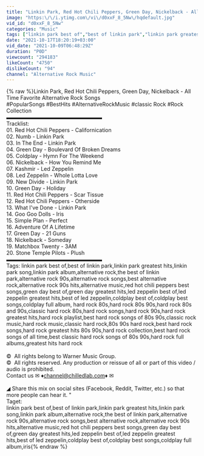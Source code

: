 ```yaml
---
title: "Linkin Park, Red Hot Chili Peppers, Green Day, Nickelback - All Time Favorite Alternative Rock Songs"
image: "https:\/\/i.ytimg.com\/vi\/d0xxF_8_5Nw\/hqdefault.jpg"
vid_id: "d0xxF_8_5Nw"
categories: "Music"
tags: ["linkin park best of","best of linkin park","linkin park greatest hits"]
date: "2021-10-17T18:20:19+03:00"
vid_date: "2021-10-09T06:48:29Z"
duration: "P0D"
viewcount: "294183"
likeCount: "4750"
dislikeCount: "94"
channel: "Alternative Rock Music"
---
```

{% raw %}Linkin Park, Red Hot Chili Peppers, Green Day, Nickelback - All Time Favorite Alternative Rock Songs<br />#PopularSongs #BestHits #AlternativeRockMusic #classic Rock #Rock Collection<br />▬▬▬▬▬▬▬▬▬▬▬▬▬▬▬▬▬▬<br />Tracklist:<br />01. Red Hot Chili Peppers - Californication<br />02. Numb - Linkin Park<br />03. In The End - Linkin Park<br />04. Green Day - Boulevard Of Broken Dreams<br />05. Coldplay - Hymn For The Weekend<br />06. Nickelback - How You Remind Me<br />07. Kashmir - Led Zeppelin<br />08. Led Zeppelin - Whole Lotta Love<br />09. New Divide - Linkin Park<br />10. Green Day - Holiday<br />11. Red Hot Chili Peppers - Scar Tissue<br />12. Red Hot Chili Peppers - Otherside<br />13. What I've Done - Linkin Park<br />14. Goo Goo Dolls - Iris<br />15. Simple Plan - Perfect<br />16. Adventure Of A Lifetime<br />17. Green Day - 21 Guns<br />18. Nickelback - Someday<br />19. Matchbox Twenty - 3AM<br />20. Stone Temple Pilots - Plush<br />▬▬▬▬▬▬▬▬▬▬▬▬▬▬▬▬▬▬<br />Tags:  linkin park best of,best of linkin park,linkin park greatest hits,linkin park song,linkin park album,alternative rock,the best of linkin park,alternative rock 90s,alternative rock songs,best alternative rock,alternative rock 90s hits,alternative music,red hot chili peppers best songs,green day best of,green day greatest hits,led zeppelin best of,led zeppelin greatest hits,best of led zeppelin,coldplay best of,coldplay best songs,coldplay full album, hard rock 80s,hard rock 80s 90s,hard rock 80s and 90s,classic hard rock 80s,hard rock songs,hard rock 90s,hard rock greatest hits,hard rock playlist,best hard rock songs of 80s 90s,classic rock music,hard rock music,classic hard rock,80s 90s hard rock,best hard rock songs,hard rock greatest hits 80s 90s,hard rock collection,best hard rock songs of all time,best classic hard rock songs of 80s 90s,hard rock full albums,greatest hits hard rock<br /><br />© ️ All rights belong to Warner Music Group.<br />© ️ All rights reserved. Any production or reissue of all or part of this video / audio is prohibited.<br />Contact us ✉ ♦channel@chilledlab.com♦ ✉<br /><br />◢ Share this mix on social sites (Facebook, Reddit, Twitter, etc.) so that more people can hear it. &quot;<br />Taget:<br />linkin park best of,best of linkin park,linkin park greatest hits,linkin park song,linkin park album,alternative rock,the best of linkin park,alternative rock 90s,alternative rock songs,best alternative rock,alternative rock 90s hits,alternative music,red hot chili peppers best songs,green day best of,green day greatest hits,led zeppelin best of,led zeppelin greatest hits,best of led zeppelin,coldplay best of,coldplay best songs,coldplay full album,iris{% endraw %}
